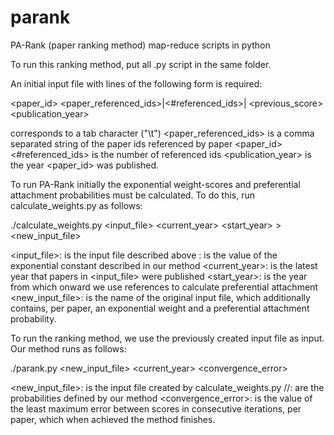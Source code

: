# parank
PA-Rank (paper ranking method) map-reduce scripts in python


To run this ranking method, put all .py script in the same folder.

An initial input file with lines of the following form is required:

<paper_id> <tab> <paper_referenced_ids>|<#referenced_ids>|<score> <tab> <previous_score> <tab> <publication_year>
  
<tab> corresponds to a tab character ("\t")
<paper_referenced_ids> is a comma separated string of the paper ids referenced by paper <paper_id>
<#referenced_ids> is the number of referenced ids
<publication_year> is the year <paper_id> was published.
  
To run PA-Rank initially the exponential weight-scores and preferential attachment probabilities must be calculated.
To do this, run calculate_weights.py as follows:

./calculate_weights.py <input_file> <exponent> <current_year> <start_year> > <new_input_file>
  
<input_file>: is the input file described above
<exponent>: is the value of the exponential constant described in our method 
<current_year>: is the latest year that papers in <input_file> were published
<start_year>: is the year from which onward we use references to calculate preferential attachment
<new_input_file>: is the name of the original input file, which additionally contains, per paper, an exponential weight and a preferential attachment probability.
  
To run the ranking method, we use the previously created input file as input. 
Our method runs as follows:

./parank.py <new_input_file> <alpha> <beta> <gamma> <current_year> <convergence_error>
  
 <new_input_file>: is the input file created by calculate_weights.py
 <alpha>/<beta>/<gamma>: are the probabilities defined by our method
 <convergence_error>: is the value of the least maximum error between scores in consecutive iterations, per paper, which when achieved the method finishes.
  
